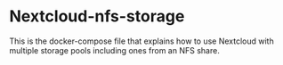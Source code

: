 # Nextcloud-nfs-storage
This is the docker-compose file that explains how to use Nextcloud with multiple storage pools including ones from an NFS share.
